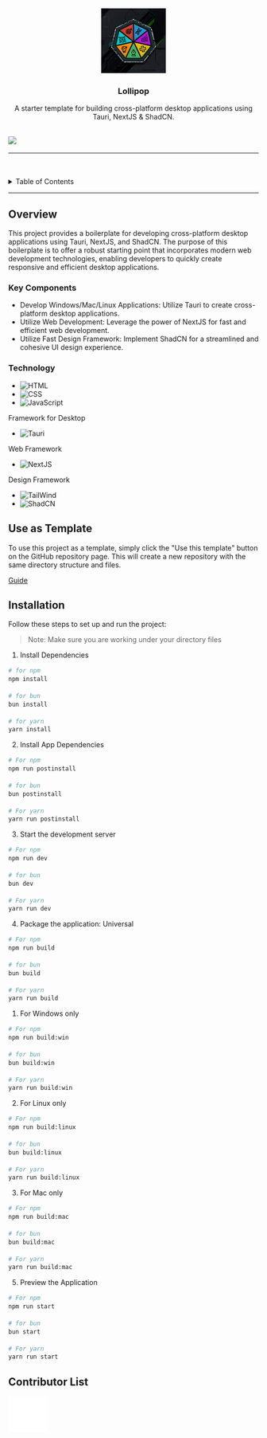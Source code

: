 <a name="readme-top">

<br/>

<br />
<div align="center">
  <a href="">
    <img src="./public/aits.png" alt="FEU-TECH AITS" width="130">
  </a>
  <h3 align="center">Lollipop</h3>
</div>
<!-- Complete this-->
<div align="center">
    A starter template for building cross-platform desktop applications using Tauri, NextJS & ShadCN.
</div>

<br />

![](https://visit-counter.vercel.app/counter.png?page=HailKagamine123/WD-lollipop)

---

<br />
<br />

<details>
  <summary>Table of Contents</summary>
  <ol>
    <li>
      <a href="#overview">Overview</a>
      <ol>
        <li>
          <a href="#key-components">Key Components</a>
        </li>
        <li>
          <a href="#technology">Technology</a>
        </li>
      </ol>
    </li>
    <li>
      <a href="#use-as-template">Use as Template</a>
    </li>
    <li>
      <a href="#installation">Installation</a>
    </li>
    <li>
      <a href="#contributor-list">Contributor List</a>
    </li>
  </ol>
</details>

---

## Overview

This project provides a boilerplate for developing cross-platform desktop applications using Tauri, NextJS, and ShadCN. The purpose of this boilerplate is to offer a robust starting point that incorporates modern web development technologies, enabling developers to quickly create responsive and efficient desktop applications.

### Key Components
- Develop Windows/Mac/Linux Applications: Utilize Tauri to create cross-platform desktop applications.
- Utilize Web Development: Leverage the power of NextJS for fast and efficient web development.
- Utilize Fast Design Framework: Implement ShadCN for a streamlined and cohesive UI design experience.

### Technology
- ![HTML](https://img.shields.io/badge/HTML-E34F26?style=for-the-badge&logo=html5&logoColor=white)
- ![CSS](https://img.shields.io/badge/CSS-1572B6?style=for-the-badge&logo=css3&logoColor=white)
- ![JavaScript](https://img.shields.io/badge/JavaScript-F7DF1E?style=for-the-badge&logo=javascript&logoColor=white)

Framework for Desktop
- ![Tauri](https://img.shields.io/badge/Tauri-FFC131?style=for-the-badge&logo=tauri&logoColor=white)

Web Framework
- ![NextJS](https://img.shields.io/badge/NextJS-000000?style=for-the-badge&logo=next.js&logoColor=white)

Design Framework
- ![TailWind](https://img.shields.io/badge/Tailwind_CSS-38B2AC?style=for-the-badge&logo=tailwind-css&logoColor=white)
- ![ShadCN](https://img.shields.io/badge/shadcn%2Fui-303030?style=for-the-badge&logo=shadcnui&logoColor=white)

## Use as Template
To use this project as a template, simply click the "Use this template" button on the GitHub repository page. This will create a new repository with the same directory structure and files. 

[Guide](https://scribehow.com/shared/Create_Repository_Based_on_Template_on_GitHub__uqrFu1o3T3iETD9bBMGFlQ?referrer=workspace)

## Installation
Follow these steps to set up and run the project:

> Note: Make sure you are working under your directory files

1. Install Dependencies
```sh
# for npm
npm install

# for bun
bun install

# for yarn
yarn install
```

2. Install App Dependencies
```sh
# For npm
npm run postinstall

# for bun
bun postinstall

# For yarn
yarn run postinstall
```

3. Start the development server
```sh
# For npm
npm run dev

# for bun
bun dev

# For yarn
yarn run dev
```

4. Package the application: Universal
```sh
# For npm
npm run build

# for bun
bun build

# For yarn
yarn run build
```
   1. For Windows only
```sh
# For npm
npm run build:win

# for bun
bun build:win

# For yarn
yarn run build:win
```
   2. For Linux only
```sh
# For npm
npm run build:linux

# for bun
bun build:linux

# For yarn
yarn run build:linux
```
   3. For Mac only
```sh
# For npm
npm run build:mac

# for bun
bun build:mac

# For yarn
yarn run build:mac
```

5. Preview the Application
```sh
# For npm
npm run start

# for bun
bun start

# For yarn
yarn run start
```

## Contributor List
<a href="https://github.com/zyx-0314">
  <img src="./public/nyebe_white.png" width="80px;" alt="Ian Cedric Ramirez"/>
</a>
